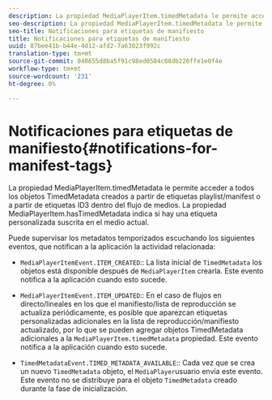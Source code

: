 ```yaml
---
description: La propiedad MediaPlayerItem.timedMetadata le permite acceder a todos los objetos TimedMetadata creados a partir de etiquetas playlist/manifest o a partir de etiquetas ID3 dentro del flujo de medios. La propiedad MediaPlayerItem.hasTimedMetadata indica si hay una etiqueta personalizada suscrita en el medio actual.
seo-description: La propiedad MediaPlayerItem.timedMetadata le permite acceder a todos los objetos TimedMetadata creados a partir de etiquetas playlist/manifest o a partir de etiquetas ID3 dentro del flujo de medios. La propiedad MediaPlayerItem.hasTimedMetadata indica si hay una etiqueta personalizada suscrita en el medio actual.
seo-title: Notificaciones para etiquetas de manifiesto
title: Notificaciones para etiquetas de manifiesto
uuid: 87bee41b-b44e-4d12-afd2-7a63023f992c
translation-type: tm+mt
source-git-commit: 040655d8ba5f91c98ed0584c08db226ffe1e0f4e
workflow-type: tm+mt
source-wordcount: '231'
ht-degree: 0%

---
```



# Notificaciones para etiquetas de manifiesto{#notifications-for-manifest-tags}

La propiedad MediaPlayerItem.timedMetadata le permite acceder a todos los objetos TimedMetadata creados a partir de etiquetas playlist/manifest o a partir de etiquetas ID3 dentro del flujo de medios. La propiedad MediaPlayerItem.hasTimedMetadata indica si hay una etiqueta personalizada suscrita en el medio actual.

Puede supervisar los metadatos temporizados escuchando los siguientes eventos, que notifican a la aplicación la actividad relacionada:

* `MediaPlayerItemEvent.ITEM_CREATED`:: La lista inicial de  `TimedMetadata` los objetos está disponible después de  `MediaPlayerItem` crearla. Este evento notifica a la aplicación cuando esto sucede.

* `MediaPlayerItemEvent.ITEM_UPDATED`:: En el caso de flujos en directo/lineales en los que el manifiesto/lista de reproducción se actualiza periódicamente, es posible que aparezcan etiquetas personalizadas adicionales en la lista de reproducción/manifiesto actualizado, por lo que se pueden agregar objetos TimedMetadata adicionales a la  `MediaPlayerItem.timedMetadata` propiedad. Este evento notifica a la aplicación cuando esto sucede.

* `TimedMetadataEvent.TIMED_METADATA_AVAILABLE`:: Cada vez que se crea un nuevo  `TimedMetadata` objeto, el  `MediaPlayer`usuario envía este evento. Este evento no se distribuye para el objeto `TimedMetadata` creado durante la fase de inicialización.


